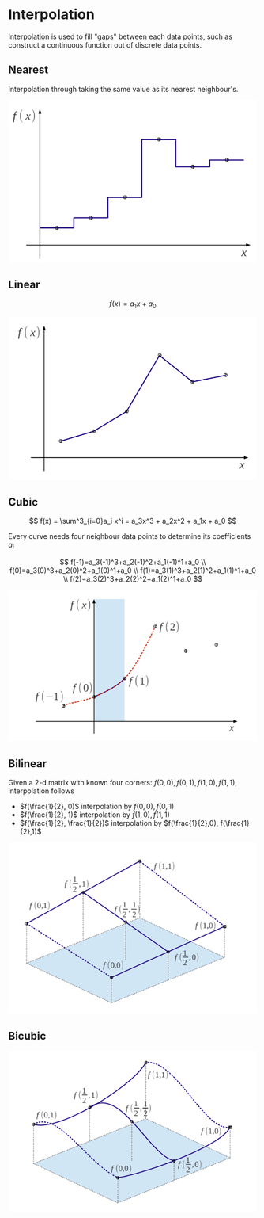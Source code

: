 # Interpolation

Interpolation is used to fill "gaps" between each data points, such as construct a continuous function out of discrete data points. 

## Nearest

Interpolation through taking the same value as its nearest neighbour's.

![nearest_interpolation](imgs/nearest_interpolation.png "nearest_interpolation")

## Linear

$$
f(x) = a_1 x + a_0
$$

![linear_interpolation](imgs/linear_interpolation.png "linear_interpolation")

## Cubic

$$
f(x) = \sum^3_{i=0}a_i x^i = a_3x^3 + a_2x^2 + a_1x + a_0
$$

Every curve needs four neighbour data points to determine its coefficients $a_i$

$$
f(-1)=a_3(-1)^3+a_2(-1)^2+a_1(-1)^1+a_0
\\
f(0)=a_3(0)^3+a_2(0)^2+a_1(0)^1+a_0
\\
f(1)=a_3(1)^3+a_2(1)^2+a_1(1)^1+a_0
\\
f(2)=a_3(2)^3+a_2(2)^2+a_1(2)^1+a_0
$$

![cubic_interpolation](imgs/cubic_interpolation.png "cubic_interpolation")

## Bilinear

Given a 2-d matrix with known four corners: $f(0,0), f(0,1), f(1,0), f(1,1)$, interpolation follows

* $f(\frac{1}{2}, 0)$ interpolation by $f(0,0), f(0,1)$
* $f(\frac{1}{2}, 1)$ interpolation by $f(1,0), f(1,1)$
* $f(\frac{1}{2}, \frac{1}{2})$ interpolation by $f(\frac{1}{2},0), f(\frac{1}{2},1)$

![bilinear_interpolation](imgs/bilinear_interpolation.png "bilinear_interpolation")

## Bicubic

![bicubic_interpolation](imgs/bicubic_interpolation.png "bicubic_interpolation")
